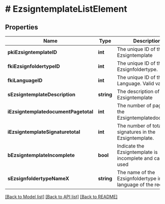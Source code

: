 # # EzsigntemplateListElement

## Properties

Name | Type | Description | Notes
------------ | ------------- | ------------- | -------------
**pkiEzsigntemplateID** | **int** | The unique ID of the Ezsigntemplate |
**fkiEzsignfoldertypeID** | **int** | The unique ID of the Ezsignfoldertype. |
**fkiLanguageID** | **int** | The unique ID of the Language.  Valid values:  |Value|Description| |-|-| |1|French| |2|English| |
**sEzsigntemplateDescription** | **string** | The description of the Ezsigntemplate |
**iEzsigntemplatedocumentPagetotal** | **int** | The number of pages in the Ezsigntemplatedocument. |
**iEzsigntemplateSignaturetotal** | **int** | The number of total signatures in the Ezsigntemplate. |
**bEzsigntemplateIncomplete** | **bool** | Indicate the Ezsigntemplate is incomplete and cannot be used |
**sEzsignfoldertypeNameX** | **string** | The name of the Ezsignfoldertype in the language of the requester |

[[Back to Model list]](../../README.md#models) [[Back to API list]](../../README.md#endpoints) [[Back to README]](../../README.md)
